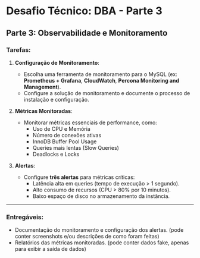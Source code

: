 
# Desafio Técnico: DBA - Parte 3

## Parte 3: Observabilidade e Monitoramento

### Tarefas:
1. **Configuração de Monitoramento**:
   - Escolha uma ferramenta de monitoramento para o MySQL (ex: **Prometheus + Grafana**, **CloudWatch**, **Percona Monitoring and Management**).
   - Configure a solução de monitoramento e documente o processo de instalação e configuração.

2. **Métricas Monitoradas**:
   - Monitorar métricas essenciais de performance, como:
     - Uso de CPU e Memória
     - Número de conexões ativas
     - InnoDB Buffer Pool Usage
     - Queries mais lentas (Slow Queries)
     - Deadlocks e Locks

3. **Alertas**:
   - Configure **três alertas** para métricas críticas:
     - Latência alta em queries (tempo de execução > 1 segundo).
     - Alto consumo de recursos (CPU > 80% por 10 minutos).
     - Baixo espaço de disco no armazenamento da instância.

---

### Entregáveis:
- Documentação do monitoramento e configuração dos alertas. (pode conter screenshots e/ou descrições de como foram feitas)
- Relatórios das métricas monitoradas. (pode conter dados fake, apenas para exibir a saída de dados)
